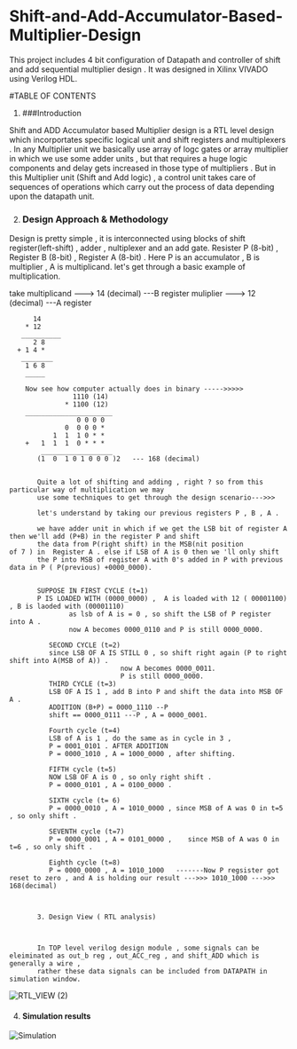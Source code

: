 # Shift-and-Add-Accumulator-Based-Multiplier-Design
This project includes 4 bit configuration of Datapath and controller of shift and add sequential multiplier design . It was designed in Xilinx VIVADO using Verilog HDL.

#TABLE OF CONTENTS

1. ###Introduction

Shift and ADD Accumulator based Multiplier design is a RTL level design which incorportates specific logical unit and shift registers and multiplexers . In any Multiplier unit we basically use array of logc gates or array multiplier in which we use some adder units , but that requires a huge logic components and delay gets increased in those type of multipliers . But in this Multiplier unit (Shift and Add logic) , a control unit takes care of sequences of operations which carry out the process of data depending upon the datapath unit. 

2. ### Design Approach & Methodology

Design is pretty simple , it is interconnected using blocks of shift register(left-shift) , adder , nultiplexer and an add gate. 
Resister P (8-bit) , Register B (8-bit) , Register A (8-bit) . Here P is an accumulator , B is multiplier , A is multiplicand.
   let's get through a basic example of multiplication.
   
   
   take multiplicand ---> 14 (decimal)  ---B register
        muliplier   --->  12 (decimal)  ---A register
        
          14
        * 12
       __________
          2 8
      + 1 4 *
       ________
        1 6 8
        _____
        
        Now see how computer actually does in binary ----->>>>>
                    1110 (14)
                  * 1100 (12)
        ______________________
                     0 0 0 0
                  0  0 0 0 *
               1  1  1 0 * *
        +   1  1  1  0 * * *
            __________________
           (1  0  1 0 1 0 0 0 )2   --- 168 (decimal)
           
           
           Quite a lot of shifting and adding , right ? so from this particular way of multiplication we may 
           use some techniques to get through the design scenario--->>>
           
           let's understand by taking our previous registers P , B , A .
           
           we have adder unit in which if we get the LSB bit of register A then we'll add (P+B) in the register P and shift 
           the data from P(right shift) in the MSB(nit position             of 7 ) in  Register A . else if LSB of A is 0 then we 'll only shift 
           the P into MSB of register A with 0's added in P with previous data in P ( P(previous) +0000_0000). 
           
           
           SUPPOSE IN FIRST CYCLE (t=1) 
           P IS LOADED WITH (0000_0000) ,  A is loaded with 12 ( 00001100) , B is laoded with (00001110) 
                   as lsb of A is = 0 , so shift the LSB of P register into A .
                   now A becomes 0000_0110 and P is still 0000_0000.
                   
              SECOND CYCLE (t=2) 
              since LSB OF A IS STILL 0 , so shift right again (P to right shift into A(MSB of A)) .
                                now A becomes 0000_0011.
                                P is still 0000_0000.
              THIRD CYCLE (t=3) 
              LSB OF A IS 1 , add B into P and shift the data into MSB OF A .
              ADDITION (B+P) = 0000_1110 --P 
              shift == 0000_0111 ---P , A = 0000_0001.
              
              Fourth cycle (t=4) 
              LSB of A is 1 , do the same as in cycle in 3 , 
              P = 0001_0101 . AFTER ADDITION 
              P = 0000_1010 , A = 1000_0000 , after shifting.  
              
              FIFTH cycle (t=5)
              NOW LSB OF A is 0 , so only right shift .
              P = 0000_0101 , A = 0100_0000 .
              
              SIXTH cycle (t= 6) 
              P = 0000_0010 , A = 1010_0000 , since MSB of A was 0 in t=5 , so only shift .
              
              SEVENTH cycle (t=7)
              P = 0000_0001 , A = 0101_0000 ,    since MSB of A was 0 in t=6 , so only shift .
              
              Eighth cycle (t=8)
              P = 0000_0000 , A = 1010_1000   -------Now P regsister got reset to zero , and A is holding our result --->>> 1010_1000 --->>> 168(decimal)
              
              
              
           3. Design View ( RTL analysis) 
           
           
           
           In TOP level verilog design module , some signals can be eleiminated as out_b reg , out_ACC_reg , and shift_ADD which is generally a wire , 
           rather these data signals can be included from DATAPATH in simulation window.
         
           
          
           










































![RTL_VIEW (2)](https://user-images.githubusercontent.com/98607828/154934645-cb2c47e0-5754-443c-b384-506e0b503cb3.jpg)


4.  #### Simulation results 
        
        


















































































![Simulation](https://user-images.githubusercontent.com/98607828/154930805-d6c1bee4-15aa-4016-91ac-70c317f54382.jpg)
